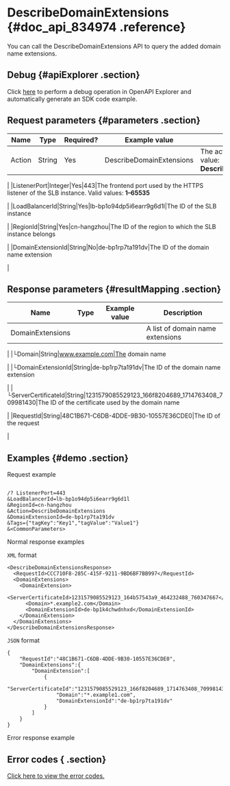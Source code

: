 # DescribeDomainExtensions {#doc_api_834974 .reference}

You can call the DescribeDomainExtensions API to query the added domain name extensions.

## Debug {#apiExplorer .section}

Click [here](https://api.aliyun.com/#product=Slb&api=DescribeDomainExtensions) to perform a debug operation in OpenAPI Explorer and automatically generate an SDK code example.

## Request parameters {#parameters .section}

|Name|Type|Required?|Example value|Description|
|----|----|---------|-------------|-----------|
|Action|String|Yes|DescribeDomainExtensions|The action to perform. Valid value: **DescribeDomainExtensions**

 |
|ListenerPort|Integer|Yes|443|The frontend port used by the HTTPS listener of the SLB instance. Valid values: **1–65535**

 |
|LoadBalancerId|String|Yes|lb-bp1o94dp5i6earr9g6d1l|The ID of the SLB instance

 |
|RegionId|String|Yes|cn-hangzhou|The ID of the region to which the SLB instance belongs

 |
|DomainExtensionId|String|No|de-bp1rp7ta191dv|The ID of the domain name extension

 |

## Response parameters {#resultMapping .section}

|Name|Type|Example value|Description|
|----|----|-------------|-----------|
|DomainExtensions| | |A list of domain name extensions

 |
|└Domain|String|www.example.com|The domain name

 |
|└DomainExtensionId|String|de-bp1rp7ta191dv|The ID of the domain name extension

 |
|└ServerCertificateId|String|1231579085529123\_166f8204689\_1714763408\_709981430|The ID of the certificate used by the domain name

 |
|RequestId|String|48C1B671-C6DB-4DDE-9B30-10557E36CDE0|The ID of the request

 |

## Examples {#demo .section}

Request example

``` {#request_demo}

/? ListenerPort=443
&LoadBalancerId=lb-bp1o94dp5i6earr9g6d1l
&RegionId=cn-hangzhou
&Action=DescribeDomainExtensions
&DomainExtensionId=de-bp1rp7ta191dv
&Tags={"tagKey":"Key1","tagValue":"Value1"}
&<CommonParameters>

```

Normal response examples

`XML` format

``` {#xml_return_success_demo}
<DescribeDomainExtensionsResponse>
  <RequestId>CCC710F8-285C-415F-9211-9BD6BF7BB997</RequestId>
  <DomainExtensions>
    <DomainExtension>
      <ServerCertificateId>1231579085529123_164b57543a9_464232488_760347667</ServerCertificateId>
      <Domain>*.example2.com</Domain>
      <DomainExtensionId>de-bp1k4chwdnhxd</DomainExtensionId>
    </DomainExtension>
  </DomainExtensions>
</DescribeDomainExtensionsResponse>

```

`JSON` format

``` {#json_return_success_demo}
{
	"RequestId":"48C1B671-C6DB-4DDE-9B30-10557E36CDE0",
	"DomainExtensions":{
		"DomainExtension":[
			{
				"ServerCertificateId":"1231579085529123_166f8204689_1714763408_709981430",
				"Domain":"*.example1.com",
				"DomainExtensionId":"de-bp1rp7ta191dv"
			}
		]
	}
}
```

Error response example

## Error codes { .section}

[Click here to view the error codes.](https://error-center.aliyun.com/status/product/Slb)

